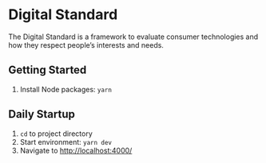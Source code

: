 # Digital Standard #

The Digital Standard is a framework to evaluate consumer technologies and how they respect people’s interests and needs.

## Getting Started ##
1. Install Node packages: `yarn`

## Daily Startup ##
1. `cd` to project directory
2. Start environment: `yarn dev`
3. Navigate to [http://localhost:4000/](http://localhost:4000/)

